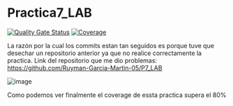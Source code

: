 # Practica7_LAB

[![Quality Gate Status](https://sonarcloud.io/api/project_badges/measure?project=Ruyman-Garcia-Martin-05_Practica7_LAB&metric=alert_status)](https://sonarcloud.io/summary/new_code?id=Ruyman-Garcia-Martin-05_Practica7_LAB)
[![Coverage](https://sonarcloud.io/api/project_badges/measure?project=Ruyman-Garcia-Martin-05_Practica7_LAB&metric=coverage)](https://sonarcloud.io/summary/new_code?id=Ruyman-Garcia-Martin-05_Practica7_LAB)


La razón por la cual los commits estan tan seguidos es porque tuve que desechar un repositorio anterior ya que no realice correctamente la practica. Link del repositorio que me dio problemas:
https://github.com/Ruyman-Garcia-Martin-05/P7_LAB

![image](https://github.com/user-attachments/assets/e9c76b9d-f982-4cc2-bfd6-bd83ebbcb140)

Como podemos ver finalmente el coverage de essta practica supera el 80%
